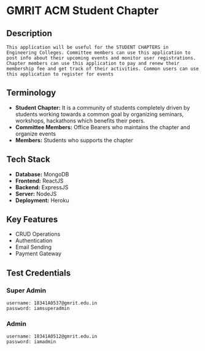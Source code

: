 # GMRIT ACM Student Chapter

## Description

    This application will be useful for the STUDENT CHAPTERS in Engineering Colleges. Committee members can use this application to post info about their upcoming events and monitor user registrations. Chapter members can use this application to pay and renew their membership fee and get track of their activities. Common users can use this application to register for events

## Terminology

-   **Student Chapter:** It is a community of students completely driven by students working towards a common goal by organizing seminars, workshops, hackathons which benefits their peers.
-   **Committee Members:** Office Bearers who maintains the chapter and organize events
-   **Members:** Students who supports the chapter

## Tech Stack

-   **Database:** MongoDB
-   **Frontend:** ReactJS
-   **Backend:** ExpressJS
-   **Server:** NodeJS
-   **Deployment:** Heroku

## Key Features

-   CRUD Operations
-   Authentication
-   Email Sending
-   Payment Gateway

## Test Credentials

### Super Admin

    username: 18341A0537@gmrit.edu.in
    password: iamsuperadmin

### Admin

    username: 18341A0512@gmrit.edu.in
    password: iamadmin
